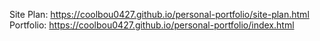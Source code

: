 Site Plan: https://coolbou0427.github.io/personal-portfolio/site-plan.html  
Portfolio: https://coolbou0427.github.io/personal-portfolio/index.html  
